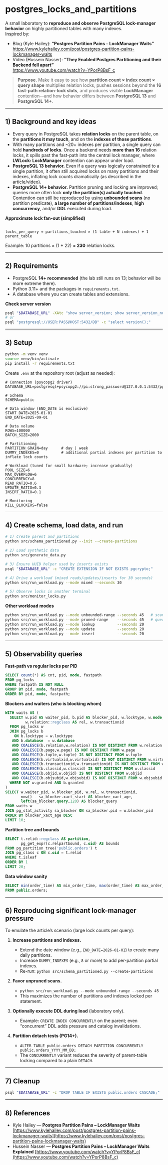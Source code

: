 # postgres_locks_and_partitions

A small laboratory to **reproduce and observe PostgreSQL lock-manager behavior** on highly partitioned tables with many indexes.  
Inspired by:

- Blog (Kyle Hailey): **“Postgres Partition Pains – LockManager Waits”**  
  https://www.kylehailey.com/post/postgres-partition-pains-lockmanager-waits
- Video (Hussein Nasser): **“They Enabled Postgres Partitioning and their Backend fell apart”**  
   https://www.youtube.com/watch?v=YPorP8BsF_c

> **Purpose.** Make it easy to see how **partition count × index count × query shape** multiplies relation locks, pushes sessions beyond the **16 fast-path relation-lock slots**, and produces visible **LockManager** contention—and how behavior differs between **PostgreSQL 13** and **PostgreSQL 14+**.

---

## 1) Background and key ideas

- Every query in PostgreSQL takes **relation locks** on the parent table, on the **partitions it may touch**, and on the **indexes of those partitions**.
- With many partitions and ~20+ indexes per partition, a single query can hold **hundreds of locks**. Once a backend needs **more than 16** relation locks, it spills past the fast-path into the central lock manager, where **LWLock: LockManager** contention can appear under load.
- **PostgreSQL 13 behavior.** Even if a query was logically constrained to a single partition, it often still acquired locks on many partitions and their indexes, inflating lock counts dramatically (as described in the article/video).
- **PostgreSQL 14+ behavior.** Partition pruning and locking are improved; queries more often lock **only the partition(s) actually touched**. Contention can still be reproduced by using **unbounded scans** (no partition predicate), **a large number of partitions/indexes**, **high concurrency**, and/or **DDL** executed during load.

**Approximate lock fan-out (simplified)**

```

locks_per_query ≈ partitions_touched × (1 table + N indexes) + 1 parent_table

```

Example: 10 partitions × (1 + 22) ≈ **230** relation locks.

---

## 2) Requirements

- PostgreSQL **14+ recommended** (the lab still runs on 13; behavior will be more extreme there).
- Python 3.11+ and the packages in `requirements.txt`.
- A database where you can create tables and extensions.

**Check server version**

```bash
psql "$DATABASE_URL" -XAtc "show server_version; show server_version_num;"
# or
psql "postgresql://USER:PASS@HOST:5432/DB" -c "select version();"
```

---

## 3) Setup

```bash
python -m venv venv
source venv/bin/activate
pip install -r requirements.txt
```

Create `.env` at the repository root (adjust as needed):

```env
# Connection (psycopg2 driver)
DATABASE_URL=postgresql+psycopg2://pi:strong_password@127.0.0.1:5432/pg_partition_lab

# Schema
SCHEMA=public

# Data window (END_DATE is exclusive)
START_DATE=2025-01-01
END_DATE=2025-09-01

# Data volume
ROWS=100000
BATCH_SIZE=2000

# Partitioning
PARTITION_GRAIN=day      # day | week
DUMMY_INDEXES=0          # additional partial indexes per partition to inflate lock counts

# Workload (tuned for small hardware; increase gradually)
POOL_SIZE=6
MAX_OVERFLOW=6
CONCURRENCY=8
READ_RATIO=0.6
UPDATE_RATIO=0.3
INSERT_RATIO=0.1

# Monitoring
KILL_BLOCKERS=false
```

---

## 4) Create schema, load data, and run

```bash
# 1) Create parent and partitions
python src/schema_partitioned.py --init --create-partitions

# 2) Load synthetic data
python src/generate_data.py

# 3) Ensure UUID helper used by inserts exists
psql "$DATABASE_URL" -c "CREATE EXTENSION IF NOT EXISTS pgcrypto;"

# 4) Drive a workload (mixed reads/updates/inserts for 30 seconds)
python src/run_workload.py --mode mixed --seconds 30

# 5) Observe locks in another terminal
python src/monitor_locks.py
```

**Other workload modes**

```bash
python src/run_workload.py --mode unbounded-range --seconds 45   # scans without partition pruning
python src/run_workload.py --mode pruned-range    --seconds 45   # queries constrained by order_time
python src/run_workload.py --mode lookup          --seconds 20
python src/run_workload.py --mode update          --seconds 20
python src/run_workload.py --mode insert          --seconds 20
```

---

## 5) Observability queries

**Fast-path vs regular locks per PID**

```sql
SELECT count(*) AS cnt, pid, mode, fastpath
FROM pg_locks
WHERE fastpath IS NOT NULL
GROUP BY pid, mode, fastpath
ORDER BY pid, mode, fastpath;
```

**Blockers and waiters (who is blocking whom)**

```sql
WITH waits AS (
  SELECT w.pid AS waiter_pid, b.pid AS blocker_pid, w.locktype, w.mode,
         w.relation::regclass AS rel, w.transactionid
  FROM pg_locks w
  JOIN pg_locks b
    ON b.locktype = w.locktype
   AND b.database  = w.database
   AND COALESCE(b.relation,w.relation) IS NOT DISTINCT FROM w.relation
   AND COALESCE(b.page,w.page) IS NOT DISTINCT FROM w.page
   AND COALESCE(b.tuple,w.tuple) IS NOT DISTINCT FROM w.tuple
   AND COALESCE(b.virtualxid,w.virtualxid) IS NOT DISTINCT FROM w.virtualxid
   AND COALESCE(b.transactionid,w.transactionid) IS NOT DISTINCT FROM w.transactionid
   AND COALESCE(b.classid,w.classid) IS NOT DISTINCT FROM w.classid
   AND COALESCE(b.objid,w.objid) IS NOT DISTINCT FROM w.objid
   AND COALESCE(b.objsubid,w.objsubid) IS NOT DISTINCT FROM w.objsubid
  WHERE NOT w.granted AND b.granted
)
SELECT w.waiter_pid, w.blocker_pid, w.rel, w.transactionid,
       now() - sa_blocker.xact_start AS blocker_xact_age,
       left(sa_blocker.query,120) AS blocker_query
FROM waits w
JOIN pg_stat_activity sa_blocker ON sa_blocker.pid = w.blocker_pid
ORDER BY blocker_xact_age DESC
LIMIT 10;
```

**Partition tree and bounds**

```sql
SELECT t.relid::regclass AS partition,
       pg_get_expr(c.relpartbound, c.oid) AS bounds
FROM pg_partition_tree('public.orders') t
JOIN pg_class c ON c.oid = t.relid
WHERE t.isleaf
ORDER BY 1
LIMIT 20;
```

**Data window sanity**

```sql
SELECT min(order_time) AS min_order_time, max(order_time) AS max_order_time
FROM public.orders;
```

---

## 6) Reproducing significant lock-manager pressure

To emulate the article’s scenario (large lock counts per query):

1. **Increase partitions and indexes.**

   - Extend the date window (e.g., `END_DATE=2026-01-01`) to create many daily partitions.
   - Increase `DUMMY_INDEXES` (e.g., `8` or more) to add per-partition partial indexes.
   - Re-run: `python src/schema_partitioned.py --create-partitions`

2. **Favor unpruned scans.**

   - `python src/run_workload.py --mode unbounded-range --seconds 45`
   - This maximizes the number of partitions and indexes locked per statement.

3. **Optionally execute DDL during load** (laboratory only).

   - Example: `CREATE INDEX CONCURRENTLY` on the parent; even “concurrent” DDL adds pressure and catalog invalidations.

4. **Partition detach tests (PG14+).**

   - `ALTER TABLE public.orders DETACH PARTITION CONCURRENTLY public.orders_YYYY_MM_DD;`
   - The `CONCURRENTLY` variant reduces the severity of parent-table locking compared to a plain `DETACH`.

---

## 7) Cleanup

```bash
psql "$DATABASE_URL" -c "DROP TABLE IF EXISTS public.orders CASCADE;"
```

---

## 8) References

- Kyle Hailey — **Postgres Partition Pains – LockManager Waits**
  [https://www.kylehailey.com/post/postgres-partition-pains-lockmanager-waits](https://www.kylehailey.com/post/postgres-partition-pains-lockmanager-waits)
- Hussein Nasser — **Postgres Partition Pains – LockManager Waits Explained**
  [https://www.youtube.com/watch?v=YPorP8BsF_c](https://www.youtube.com/watch?v=YPorP8BsF_c)
